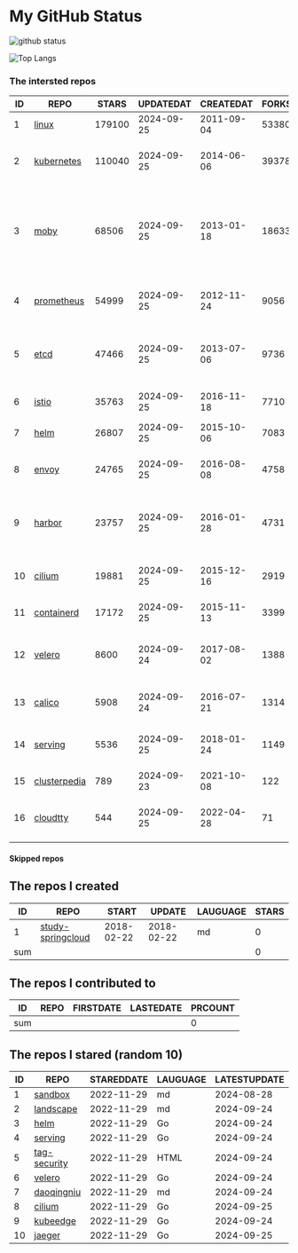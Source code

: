 # My GitHub Status

<img src="https://github-readme-stats-1.yihong0618.vercel.app/api?username=daoqingniu&show_icons=true&&&hide_title=true&count_private=true" alt="github status" />

![Top Langs](https://github-readme-stats-1.yihong0618.vercel.app/api/top-langs/?username=daoqingniu&layout=compact)

<!--START_SECTION:github_repos-->
### The intersted repos
| ID |                              REPO                               | STARS  | UPDATEDAT  | CREATEDAT  | FORKSCOUNT |                                                DESCRIPTIONS                                                |
|----|-----------------------------------------------------------------|--------|------------|------------|------------|------------------------------------------------------------------------------------------------------------|
|  1 | [linux](https://github.com/torvalds/linux)                      | 179100 | 2024-09-25 | 2011-09-04 |      53380 | Linux kernel source tree                                                                                   |
|  2 | [kubernetes](https://github.com/kubernetes/kubernetes)          | 110040 | 2024-09-25 | 2014-06-06 |      39378 | Production-Grade Container Scheduling and Management                                                       |
|  3 | [moby](https://github.com/moby/moby)                            |  68506 | 2024-09-25 | 2013-01-18 |      18633 | The Moby Project - a collaborative project for the container ecosystem to assemble container-based systems |
|  4 | [prometheus](https://github.com/prometheus/prometheus)          |  54999 | 2024-09-25 | 2012-11-24 |       9056 | The Prometheus monitoring system and time series database.                                                 |
|  5 | [etcd](https://github.com/etcd-io/etcd)                         |  47466 | 2024-09-25 | 2013-07-06 |       9736 | Distributed reliable key-value store for the most critical data of a distributed system                    |
|  6 | [istio](https://github.com/istio/istio)                         |  35763 | 2024-09-25 | 2016-11-18 |       7710 | Connect, secure, control, and observe services.                                                            |
|  7 | [helm](https://github.com/helm/helm)                            |  26807 | 2024-09-25 | 2015-10-06 |       7083 | The Kubernetes Package Manager                                                                             |
|  8 | [envoy](https://github.com/envoyproxy/envoy)                    |  24765 | 2024-09-25 | 2016-08-08 |       4758 | Cloud-native high-performance edge/middle/service proxy                                                    |
|  9 | [harbor](https://github.com/goharbor/harbor)                    |  23757 | 2024-09-25 | 2016-01-28 |       4731 | An open source trusted cloud native registry project that stores, signs, and scans content.                |
| 10 | [cilium](https://github.com/cilium/cilium)                      |  19881 | 2024-09-25 | 2015-12-16 |       2919 | eBPF-based Networking, Security, and Observability                                                         |
| 11 | [containerd](https://github.com/containerd/containerd)          |  17172 | 2024-09-25 | 2015-11-13 |       3399 | An open and reliable container runtime                                                                     |
| 12 | [velero](https://github.com/vmware-tanzu/velero)                |   8600 | 2024-09-24 | 2017-08-02 |       1388 | Backup and migrate Kubernetes applications and their persistent volumes                                    |
| 13 | [calico](https://github.com/projectcalico/calico)               |   5908 | 2024-09-24 | 2016-07-21 |       1314 | Cloud native networking and network security                                                               |
| 14 | [serving](https://github.com/knative/serving)                   |   5536 | 2024-09-25 | 2018-01-24 |       1149 | Kubernetes-based, scale-to-zero, request-driven compute                                                    |
| 15 | [clusterpedia](https://github.com/clusterpedia-io/clusterpedia) |    789 | 2024-09-23 | 2021-10-08 |        122 | The Encyclopedia of Kubernetes clusters                                                                    |
| 16 | [cloudtty](https://github.com/cloudtty/cloudtty)                |    544 | 2024-09-25 | 2022-04-28 |         71 | A Friendly Kubernetes CloudShell (Web Terminal) !                                                          |



#### Skipped repos
<!--END_SECTION:github_repos-->

<!--START_SECTION:my_github-->
## The repos I created
| ID  |                                 REPO                                 |   START    |   UPDATE   | LAUGUAGE | STARS |
|-----|----------------------------------------------------------------------|------------|------------|----------|-------|
|   1 | [study-springcloud](https://github.com/daoqingniu/study-springcloud) | 2018-02-22 | 2018-02-22 | md       |     0 |
| sum |                                                                      |            |            |          |     0 |

## The repos I contributed to
| ID  | REPO | FIRSTDATE | LASTEDATE | PRCOUNT |
|-----|------|-----------|-----------|---------|
| sum |      |           |           |       0 |

## The repos I stared (random 10)
| ID |                          REPO                          | STAREDDATE | LAUGUAGE | LATESTUPDATE |
|----|--------------------------------------------------------|------------|----------|--------------|
|  1 | [sandbox](https://github.com/cncf/sandbox)             | 2022-11-29 | md       | 2024-08-28   |
|  2 | [landscape](https://github.com/cncf/landscape)         | 2022-11-29 | md       | 2024-09-24   |
|  3 | [helm](https://github.com/helm/helm)                   | 2022-11-29 | Go       | 2024-09-24   |
|  4 | [serving](https://github.com/knative/serving)          | 2022-11-29 | Go       | 2024-09-24   |
|  5 | [tag-security](https://github.com/cncf/tag-security)   | 2022-11-29 | HTML     | 2024-09-24   |
|  6 | [velero](https://github.com/vmware-tanzu/velero)       | 2022-11-29 | Go       | 2024-09-24   |
|  7 | [daoqingniu](https://github.com/daoqingniu/daoqingniu) | 2022-11-29 | md       | 2024-09-24   |
|  8 | [cilium](https://github.com/cilium/cilium)             | 2022-11-29 | Go       | 2024-09-25   |
|  9 | [kubeedge](https://github.com/kubeedge/kubeedge)       | 2022-11-29 | Go       | 2024-09-24   |
| 10 | [jaeger](https://github.com/jaegertracing/jaeger)      | 2022-11-29 | Go       | 2024-09-25   |

<!--END_SECTION:my_github-->
